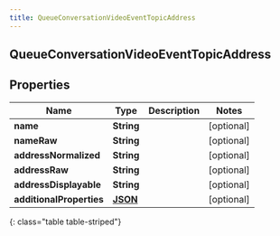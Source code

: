 ```yaml
---
title: QueueConversationVideoEventTopicAddress
---
```

## QueueConversationVideoEventTopicAddress

## Properties

|Name | Type | Description | Notes|
|------------ | ------------- | ------------- | -------------|
| **name** | **String** |  | [optional] |
| **nameRaw** | **String** |  | [optional] |
| **addressNormalized** | **String** |  | [optional] |
| **addressRaw** | **String** |  | [optional] |
| **addressDisplayable** | **String** |  | [optional] |
| **additionalProperties** | [**JSON**](JSON.html) |  | [optional] |
{: class="table table-striped"}


